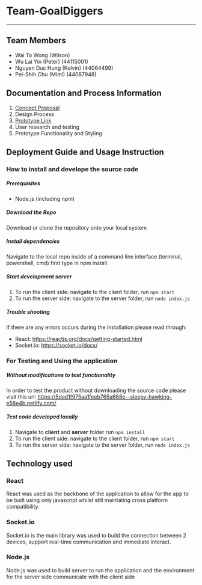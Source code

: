 # Team-GoalDiggers
***
## Team Members 
* Wai To Wong (Wilson) 
* Wu Lai Yin (Peter) (44115001)
* Nguyen Duc Hung (Kelvin) (44064499) 
* Pei-Shih Chu (Mimi) (44087948)
## Documentation and Process Information
1. [Concept Proposal](https://github.com/deco3500-2019/Team-GoalDiggers/wiki/Proposal)
2. Design Process
3. [Prototype Link](https://5dad1f975aa1feeb765a668e--sleepy-hawking-e58e4b.netlify.com/)
4. User research and testing 
6. Prototype Functionality and Styling
## Deployment Guide and Usage Instruction 
### How to install and develope the source code 
##### Prerequisites
- Node.js (including npm)
##### Download the Repo
Download or clone the repository onto your local system
##### Install dependencies 
Navigate to the local repo inside of a command line interface (terminal, powershell, cmd) first type in npm install
##### Start development server 
1. To run the client side: navigate to the client folder, run `npm start` 
2. To run the server side: navigate to the server folder, run `node index.js`
##### Trouble shooting
If there are any errors occurs during the installation please read through: 
- React: https://reactjs.org/docs/getting-started.html
- Socket.io: https://socket.io/docs/
### For Testing and Using the application
##### Without modifications to test functionality
In order to test the product without downloading the source code please visit this url: https://5dad1f975aa1feeb765a668e--sleepy-hawking-e58e4b.netlify.com/
##### Test code developed locally
1. Navigate to **client** and **server** folder run `npm install`
2. To run the client side: navigate to the client folder, run `npm start` 
3. To run the server side: navigate to the server folder, run `node index.js`
## Technology used
### React
React was used as the backbone of the application to allow for the app to be built using only javascript whilst still maintating cross platform compatibility. 
### Socket.io
Socket.io is the main library was used to build the connection between 2 devices, support real-time communication and immediate interact. 
### Node.js 
Node.js was used to build server to run the application and the environment for the server side communicate with the client side
